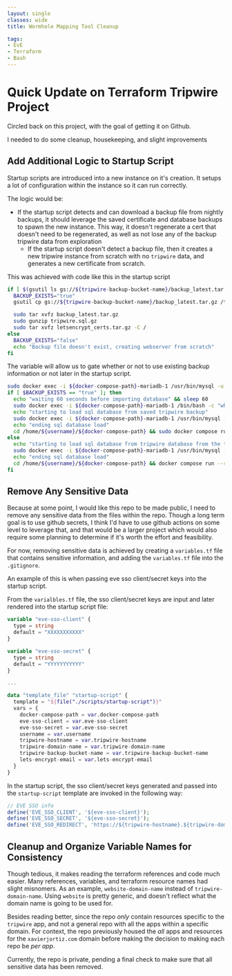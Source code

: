```yaml
---
layout: single
classes: wide
title: Wormhole Mapping Tool Cleanup

tags:
- EvE
- Terraform
- Bash
---
```


# Quick Update on Terraform Tripwire Project

Circled back on this project, with the goal of getting it on Github.

I needed to do some cleanup, housekeeping, and slight improvements

## Add Additional Logic to Startup Script
Startup scripts are introduced into a new instance on it's creation. It setups a lot of configuration within the instance so it can run correctly.

The logic would be:
- If the startup script detects and can download a backup file from nightly backups, it should leverage the saved certificate and database backups to spawn the new instance. This way, it doesn't regenerate a cert that doesn't need to be regenerated, as well as not lose any of the backup tripwire data from exploration
  - If the startup script doesn't detect a backup file, then it creates a new tripwire instance from scratch with no `tripwire` data, and generates a new certificate from scratch.

This was achieved with code like this in the startup script

```bash
if [ $(gsutil ls gs://${tripwire-backup-bucket-name}/backup_latest.tar.gz 2> /dev/null) ]; then
  BACKUP_EXISTS="true"
  gsutil cp gs://${tripwire-backup-bucket-name}/backup_latest.tar.gz /tmp/startup/.

  sudo tar xvfz backup_latest.tar.gz
  sudo gunzip tripwire.sql.gz
  sudo tar xvfz letsencrypt_certs.tar.gz -C /
else
  BACKUP_EXISTS="false"
  echo "Backup file doesn't exist, creating webserver from scratch"
fi
```

The variable will allow us to gate whether or not to use existing backup information or not later in the startup script.

```bash
sudo docker exec -i ${docker-compose-path}-mariadb-1 /usr/bin/mysql -u root <<< "CREATE DATABASE tripwire"
if [ $BACKUP_EXISTS == "true" ]; then
  echo "waiting 60 seconds before importing database" && sleep 60
  sudo docker exec -i ${docker-compose-path}-mariadb-1 /bin/bash -c "while ! mysqladmin ping  -h localhost -u root --silent; do sleep 5 && echo \"MariaDB instance not ready. Will check in another 5 seconds.\"; done"
  echo "starting to load sql database from saved tripwire backup"
  sudo docker exec -i ${docker-compose-path}-mariadb-1 /usr/bin/mysql -u root --wait tripwire < /tmp/startup/tripwire.sql
  echo "ending sql database load"
  cd /home/${username}/${docker-compose-path} && sudo docker compose run --rm certbot renew && cd /tmp/startup/
else
  echo "starting to load sql database from tripwire database from the tripwire repo"
  sudo docker exec -i ${docker-compose-path}-mariadb-1 /usr/bin/mysql -u root tripwire --wait < /home/${username}/${docker-compose-path}/html/${tripwire-hostname}.${tripwire-domain-name}/.docker/mysql/tripwire.sql
  echo "ending sql database load"
  cd /home/${username}/${docker-compose-path} && docker compose run --rm certbot certonly --webroot --webroot-path /var/www/certbot -d ${tripwire-hostname}.${tripwire-domain-name} -m ${lets-encrypt-email} --agree-tos --non-interactive --no-eff-email && cd /tmp/startup/
fi
```

## Remove Any Sensitive Data
Because at some point, I would like this repo to be made public, I need to remove any sensitive data from the files within the repo. Though a long term goal is to use github secrets, I think I'd have to use github actions on some level to leverage that, and that would be a larger project which would also require some planning to determine if it's worth the effort and feasibility.

For now, removing sensitive data is achieved by creating a `variables.tf` file that contains sensitive information, and adding the `variables.tf` file into the `.gitignore`.

An example of this is when passing eve sso client/secret keys into the startup script.

From the `varialbles.tf` file, the sso client/secret keys are input and later rendered into the startup script file:
```terraform
variable "eve-sso-client" {
  type = string
  default = "XXXXXXXXXXX"
}

variable "eve-sso-secret" {
  type = string
  default = "YYYYYYYYYYY"
}

...

data "template_file" "startup-script" {
  template = "${file("./scripts/startup-script")}"
  vars = {
    docker-compose-path = var.docker-compose-path
    eve-sso-client = var.eve-sso-client
    eve-sso-secret = var.eve-sso-secret
    username = var.username
    tripwire-hostname = var.tripwire-hostname
    tripwire-domain-name = var.tripwire-domain-name
    tripwire-backup-bucket-name = var.tripwire-backup-bucket-name
    lets-encrypt-email = var.lets-encrypt-email
  }
}
```

In the startup script, the sso client/secret keys generated and passed into the `startup-script` template are invoked in the following way:
```php
// EVE SSO info
define('EVE_SSO_CLIENT', '${eve-sso-client}');
define('EVE_SSO_SECRET', '${eve-sso-secret}');
define('EVE_SSO_REDIRECT', 'https://${tripwire-hostname}.${tripwire-domain-name}/index.php?mode=sso');
```

## Cleanup and Organize Variable Names for Consistency
Though tedious, it makes reading the terraform references and code much easier. Many references, variables, and terraform resource names had slight misnomers. As an example, `website-domain-name` instead of `tripwire-domain-name`. Using `website` is pretty generic, and doesn't reflect what the domain name is going to be used for.

 Besides reading better, since the repo _only_ contain resources specific to the `tripwire` app, and not a general repo with all the apps within a specific domain. For context, the repo previously housed the _all_ apps and resources for the `xavierjortiz.com` domain before making the decision to making each repo be _per app_.

Currently, the repo is private, pending a final check to make sure that all sensitive data has been removed.
